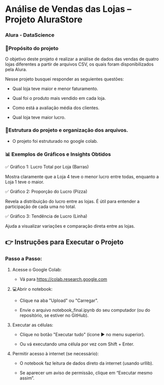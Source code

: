 # Análise de Vendas das Lojas – Projeto AluraStore 
### Alura - DataScience

### 📃Propósito do projeto

O objetivo deste projeto é realizar a análise de dados das vendas de quatro lojas diferentes a partir de arquivos CSV, os quais foram disponibilizados pela Alura.

Nesse projeto busquei responder as seguientes questões:

- Qual loja teve maior e menor faturamento.

- Qual foi o produto mais vendido em cada loja.

- Como está a avaliação média dos clientes.

- Qual loja teve maior lucro.

### 🔨Estrutura do projeto e organização dos arquivos.

- O projeto foi estruturado no google colab.
 
### 📊 Exemplos de Gráficos e Insights Obtidos

✅ Gráfico 1: Lucro Total por Loja (Barras)

Mostra claramente que a Loja 4 teve o menor lucro entre todas, enquanto a Loja 1 teve o maior.

✅ Gráfico 2: Proporção do Lucro (Pizza)

Revela a distribuição do lucro entre as lojas. É útil para entender a participação de cada uma no total.

✅ Gráfico 3: Tendência de Lucro (Linha)

Ajuda a visualizar variações e comparação direta entre as lojas.

## 👉 Instruções para Executar o Projeto

### Passo a Passo:
1. Acesse o Google Colab:

   - Vá para https://colab.research.google.com

2. 💻Abrir o notebook:

   - Clique na aba "Upload" ou "Carregar".

   - Envie o arquivo notebook_final.ipynb do seu computador (ou do repositório, se estiver no GitHub).

3. Executar as células:

   - Clique no botão "Executar tudo" (ícone ▶️ no menu superior).

   - Ou vá executando uma célula por vez com Shift + Enter.

4. Permitir acesso à internet (se necessário):

    - O notebook faz leitura de dados direto da internet (usando urllib).

    - Se aparecer um aviso de permissão, clique em “Executar mesmo assim”.
 
